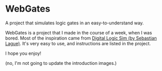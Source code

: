 # WebGates
A project that simulates logic gates in an easy-to-understand way.

WebGates is a project that I made in the course of a week, when I was bored. Most of the inspiration came from [Digital Logic Sim (by Sebastian Lague)](https://sebastian.itch.io/digital-logic-sim). It's very easy to use, and instructions are listed in the project.

I hope you enjoy!


(no, I'm not going to update the introduction images.)
